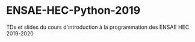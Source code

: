 # ENSAE-HEC-Python-2019
TDs et slides du cours d'introduction à la programmation des ENSAE HEC 2019-2020
